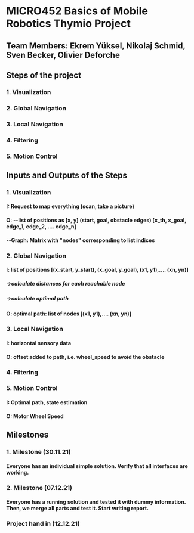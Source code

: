 # MICRO452 Basics of Mobile Robotics Thymio Project

## Team Members: Ekrem Yüksel, Nikolaj Schmid, Sven Becker, Olivier Deforche

## Steps of the project
### 1. Visualization
### 2. Global Navigation
### 3. Local Navigation
### 4. Filtering
### 5. Motion Control

## Inputs and Outputs of the Steps
### 1. Visualization
#### I: Request to map everything (scan, take a picture)
#### O: --list of positions as [x, y] (start, goal, obstacle edges) [x_th, x_goal, edge_1, edge_2, .... edge_n]
####    --Graph: Matrix with "nodes" corresponding to list indices
### 2. Global Navigation
#### I: list of positions [(x_start, y_start), (x_goal, y_goal), (x1, y1),.... (xn, yn)]
##### ->calculate distances for each reachable node
##### ->calculate optimal path
#### O: optimal path: list of nodes [(x1, y1),.... (xn, yn)]
### 3. Local Navigation
#### I: horizontal sensory data
#### O: offset added to path, i.e. wheel_speed to avoid the obstacle
### 4. Filtering
### 5. Motion Control
#### I: Optimal path, state estimation
#### O: Motor Wheel Speed

## Milestones
### 1. Milestone (30.11.21)
#### Everyone has an individual simple solution. Verify that all interfaces are working.
### 2. Milestone (07.12.21)
#### Everyone has a running solution and tested it with dummy information. Then, we merge all parts and test it. Start writing report.
### Project hand in (12.12.21)
